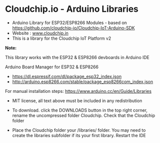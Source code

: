# Cloudchip.io - Arduino Libraries

* Arduino Library for ESP32/ESP8266 Modules  - based on https://github.com/cloudchip-io/Cloudchip-IoT-Arduino-SDK
* Website : www.cloudchip.in
* This is a library for the Cloudchip IoT Platform v2

**Note:**

This library works with the ESP32 & ESP8266 devboards in Arduino IDE

Arduino Board Manager for ESP32 & ESP8266
* https://dl.espressif.com/dl/package_esp32_index.json
* http://arduino.esp8266.com/stable/package_esp8266com_index.json
 
For manual installation steps: https://www.arduino.cc/en/Guide/Libraries 

* MIT license, all text above must be included in any redistribution
* To download. click the DOWNLOADS button in the top right corner, rename the uncompressed folder Cloudchip. Check that the Cloudchip folder 

* Place the Cloudchip folder your <arduinosketchfolder>/libraries/ folder. You may need to create the libraries subfolder if its your first library. Restart the IDE
 
